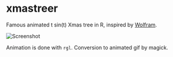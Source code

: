 # xmastreer
Famous animated t sin(t) Xmas tree in R, inspired by [Wolfram](https://community.wolfram.com/groups/-/m/t/175891).

![Screenshot](https://github.com/mayer79/xmastreer/blob/master/tree.PNG)

Animation is done with `rgl`. Conversion to animated gif by magick.
